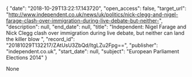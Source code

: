 {
  "date": "2018-10-29T13:22:17.143720", 
  "open_access": false, 
  "target_url": "http://www.independent.co.uk/news/uk/politics/nick-clegg-and-nigel-farage-clash-over-immigration-during-live-debate-but-neither-", 
  "description": null, 
  "end_date": null, 
  "title": "Independent:  Nigel Farage and Nick Clegg clash over immigration during live debate, but neither can land the killer blow ", 
  "record_id": "20181029T132217/ZAtUsU3ZbQd/ltgLZu2Fpg==", 
  "publisher": "independent.co.uk", 
  "start_date": null, 
  "subject": "European Parliament Elections 2014"
}

None